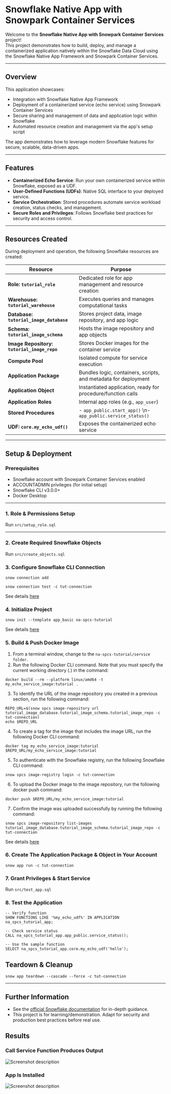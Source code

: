 # Snowflake Native App with Snowpark Container Services

Welcome to the **Snowflake Native App with Snowpark Container Services** project!  
This project demonstrates how to build, deploy, and manage a containerized application natively within the Snowflake Data Cloud using the Snowflake Native App Framework and Snowpark Container Services.

---

## Overview

This application showcases:

- Integration with Snowflake Native App Framework
- Deployment of a containerized service (echo service) using Snowpark Container Services
- Secure sharing and management of data and application logic within Snowflake
- Automated resource creation and management via the app's setup script

The app demonstrates how to leverage modern Snowflake features for secure, scalable, data-driven apps.

---

## Features

- **Containerized Echo Service**: Run your own containerized service within Snowflake, exposed as a UDF.
- **User-Defined Functions (UDFs)**: Native SQL interface to your deployed service.
- **Service Orchestration**: Stored procedures automate service workload creation, status checks, and management.
- **Secure Roles and Privileges**: Follows Snowflake best practices for security and access control.

---

## Resources Created

During deployment and operation, the following Snowflake resources are created:

| Resource                        | Purpose                                                              |
|----------------------------------|-----------------------------------------------------------------------|
| **Role: `tutorial_role`**              | Dedicated role for app management and resource creation               |
| **Warehouse: `tutorial_warehouse`**    | Executes queries and manages computational tasks                      |
| **Database: `tutorial_image_database`**| Stores project data, image repository, and app logic                  |
| **Schema: `tutorial_image_schema`**    | Hosts the image repository and app objects                            |
| **Image Repository: `tutorial_image_repo`** | Stores Docker images for the container service                    |
| **Compute Pool**                      | Isolated compute for service execution                                |
| **Application Package**                | Bundles logic, containers, scripts, and metadata for deployment       |
| **Application Object**                 | Instantiated application, ready for procedure/function calls          |
| **Application Roles**                  | Internal app roles (e.g., `app_user`)                                 |
| **Stored Procedures**                  | - `app_public.start_app()`  \n- `app_public.service_status()`         |
| **UDF: `core.my_echo_udf()`**          | Exposes the containerized echo service                                |

---

## Setup & Deployment

### Prerequisites

- Snowflake account with Snowpark Container Services enabled
- ACCOUNTADMIN privileges (for initial setup)
- Snowflake CLI v3.0.0+
- Docker Desktop

---

### 1. Role & Permissions Setup

Run `src/setup_role.sql`

---

### 2. Create Required Snowflake Objects

Run `src/create_objects.sql`

### 3. Configure Snowflake CLI Connection

```
snow connection add

snow connection test -c tut-connection
```
See details [here](https://docs.snowflake.com/en/developer-guide/native-apps/tutorials/na-spcs-tutorial)

### 4. Initialize Project

```
snow init --template app_basic na-spcs-tutorial
```
See details [here](https://docs.snowflake.com/en/developer-guide/native-apps/tutorials/na-spcs-tutorial)

### 5. Build & Push Docker Image

1. From a terminal window, change to the `na-spcs-tutorial/service folder`.
2. Run the following Docker CLI command. Note that you must specify the current working directory (.) in the command:
```
docker build --rm --platform linux/amd64 -t my_echo_service_image:tutorial .
```
3. To identify the URL of the image repository you created in a previous section, run the following command:
```
REPO_URL=$(snow spcs image-repository url tutorial_image_database.tutorial_image_schema.tutorial_image_repo -c tut-connection)
echo $REPO_URL
```
4. To create a tag for the image that includes the image URL, run the following Docker CLI command:
```
docker tag my_echo_service_image:tutorial $REPO_URL/my_echo_service_image:tutorial
```
5. To authenticate with the Snowflake registry, run the following Snowflake CLI command:
```
snow spcs image-registry login -c tut-connection
```
6. To upload the Docker image to the image repository, run the following docker push command:
```
docker push $REPO_URL/my_echo_service_image:tutorial
```
7. Confirm the image was uploaded successfully by running the following command:
```
snow spcs image-repository list-images tutorial_image_database.tutorial_image_schema.tutorial_image_repo -c tut-connection
```

See details [here](https://docs.snowflake.com/en/developer-guide/native-apps/tutorials/na-spcs-tutorial)

### 6. Create The Application Package & Object in Your Account

```
snow app run -c tut-connection
```


### 7. Grant Privileges & Start Service

Run `src/test_app.sql`

### 8. Test the Application

```
-- Verify function
SHOW FUNCTIONS LIKE '%my_echo_udf%' IN APPLICATION na_spcs_tutorial_app;

-- Check service status
CALL na_spcs_tutorial_app.app_public.service_status();

-- Use the sample function
SELECT na_spcs_tutorial_app.core.my_echo_udf('hello');
```



## Teardown & Cleanup

```
snow app teardown --cascade --force -c tut-connection
```

---

## Further Information

- See the [official Snowflake documentation](https://docs.snowflake.com/en/developer-guide/native-apps/tutorials/na-spcs-tutorial) for in-depth guidance.
- This project is for learning/demonstration. Adapt for security and production best practices before real use.

## Results

### Call Service Function Produces Output

![Screenshot description](call_service_function.png)

### App Is Installed

![Screenshot description](app.png)